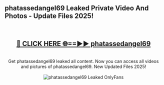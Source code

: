 <h2>phatassedangel69 Leaked Private Video And Photos - Update Files 2025!</h2>
<br>
<div align="center">
<h2><a href="https://top-ai-tools.click/QrbHav" rel="nofollow">🔴 CLICK HERE 🌐==►► phatassedangel69</a></h2>
<br>
Get phatassedangel69 leaked all content. Now you can access all videos and pictures of phatassedangel69. New Updated Files 2025!
<br>
<br>
<a href="https://top-ai-tools.click/QrbHav" rel="nofollow" data-target="animated-image.originalLink"><img src="https://i.ibb.co.com/WyWwxjT/player-gif2.gif" alt="phatassedangel69 Leaked  OnlyFans" style="max-width: 100%; display: inline-block;" data-target="animated-image.originalImage"></a>
</div>
<br>